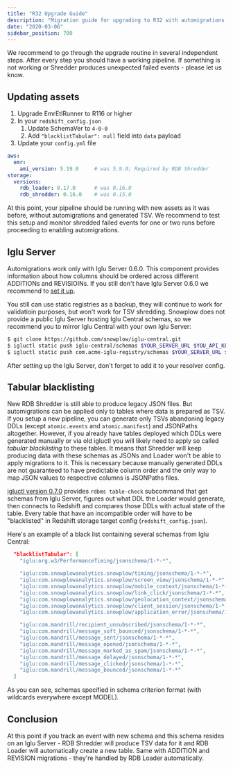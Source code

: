 ```yaml
---
title: "R32 Upgrade Guide"
description: "Migration guide for upgrading to R32 with automigrations, Iglu Server 0.6.0 requirement, tabular blacklisting, and new TSV shredding capabilities."
date: "2020-03-06"
sidebar_position: 700
---
```


We recommend to go through the upgrade routine in several independent steps. After every step you should have a working pipeline. If something is not working or Shredder produces unexpected failed events - please let us know.

## Updating assets

1. Upgrade EmrEtlRunner to R116 or higher
2. In your `redshift_config.json`
    1. Update SchemaVer to `4-0-0`
    2. Add `"blacklistTabular": null` field into `data` payload
3. Update your `config.yml` file

```yaml
aws:
  emr:
    ami_version: 5.19.0     # was 5.9.0; Required by RDB Shredder
storage:
  versions:
    rdb_loader: 0.17.0      # was 0.16.0
    rdb_shredder: 0.16.0    # was 0.15.0
```

At this point, your pipeline should be running with new assets as it was before, without automigrations and generated TSV. We recommend to test this setup and monitor shredded failed events for one or two runs before proceeding to enabling automigrations.

## Iglu Server

Automigrations work only with Iglu Server 0.6.0. This component provides information about how columns should be ordered across different ADDITIONs and REVISIOINs. If you still don't have Iglu Server 0.6.0 we recommend to [set it up](https://github.com/snowplow/iglu/wiki/Setting-up-an-Iglu-Server).

You still can use static registries as a backup, they will continue to work for validatioin purposes, but won't work for TSV shredding. Snowplow does not provide a public Iglu Server hosting Iglu Central schemas, so we recommend you to mirror Iglu Central with your own Iglu Server:

```bash
$ git clone https://github.com/snowplow/iglu-central.git
$ igluctl static push iglu-central/schemas $YOUR_SERVER_URL $YOU_API_KEY
$ igluctl static push com.acme-iglu-registry/schemas $YOUR_SERVER_URL $YOU_API_KEY
```

After setting up the Iglu Server, don't forget to add it to your resolver config.

## Tabular blacklisting

New RDB Shredder is still able to produce legacy JSON files. But automigrations can be applied only to tables where data is prepared as TSV. If you setup a new pipeline, you can generate only TSVs abandoning legacy DDLs (except `atomic.events` and `atomic.manifest`) and JSONPaths altogether. However, if you already have tables deployed which DDLs were generated manually or via old igluctl you will likely need to apply so called _tabular blacklisting_ to these tables. It means that Shredder will keep producing data with these schemas as JSONs and Loader won't be able to apply migrations to it. This is necessary because manually generated DDLs are not guaranteed to have predictable column order and the only way to map JSON values to respective columns is JSONPaths files.

[igluctl version 0.7.0](https://github.com/snowplow/igluctl/releases/tag/0.7.0) provides `rdbms table-check` subcommand that get schemas from Iglu Server, figures out what DDL the Loader would generate, then connects to Redshift and compares those DDLs with actual state of the table.
Every table that have an incompatible order will have to be "blacklisted" in Redshift storage target config (`redshift_config.json`).

Here's an example of a black list containing several schemas from Iglu Central:

```json
  "blacklistTabular": [
    "iglu:org.w3/PerformanceTiming/jsonschema/1-*-*",

    "iglu:com.snowplowanalytics.snowplow/timing/jsonschema/1-*-*",
    "iglu:com.snowplowanalytics.snowplow/screen_view/jsonschema/1-*-*",
    "iglu:com.snowplowanalytics.snowplow/mobile_context/jsonschema/1-*-*",
    "iglu:com.snowplowanalytics.snowplow/link_click/jsonschema/1-*-*",
    "iglu:com.snowplowanalytics.snowplow/geolocation_context/jsonschema/1-*-*",
    "iglu:com.snowplowanalytics.snowplow/client_session/jsonschema/1-*-*",
    "iglu:com.snowplowanalytics.snowplow/application_error/jsonschema/1-*-*",

    "iglu:com.mandrill/recipient_unsubscribed/jsonschema/1-*-*",
    "iglu:com.mandrill/message_soft_bounced/jsonschema/1-*-*",
    "iglu:com.mandrill/message_sent/jsonschema/1-*-*",
    "iglu:com.mandrill/message_opened/jsonschema/1-*-*",
    "iglu:com.mandrill/message_marked_as_spam/jsonschema/1-*-*",
    "iglu:com.mandrill/message_delayed/jsonschema/1-*-*",
    "iglu:com.mandrill/message_clicked/jsonschema/1-*-*",
    "iglu:com.mandrill/message_bounced/jsonschema/1-*-*"
  ]
```

As you can see, schemas specified in schema criterion format (with wildcards everywhere except MODEL).

## Conclusion

At this point if you track an event with new schema and this schema resides on an Iglu Server - RDB Shredder will produce TSV data for it and RDB Loader will automatically create a new table. Same with ADDITION and REVISION migrations - they're handled by RDB Loader automatically.
